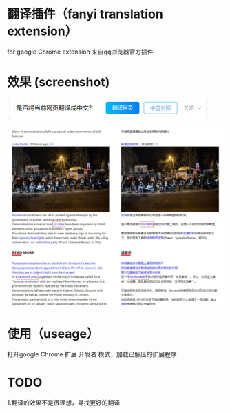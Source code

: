 # 翻译插件（fanyi translation extension）

for google Chrome extension  来自qq浏览器官方插件

# 效果 (screenshot)

![](./rightconer.jpg)

![](independent.co.uk.jpg)

# 使用（useage）
打开google Chrome 扩展 开发者 模式，加载已解压的扩展程序

# TODO
1.翻译的效果不是很理想，寻找更好的翻译
